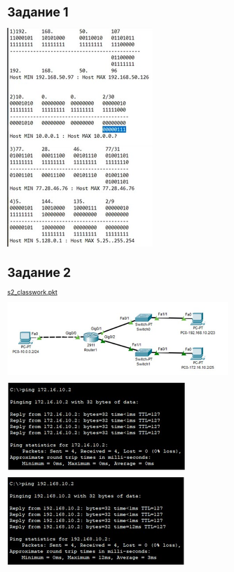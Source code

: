 # Задание 1
![Classwork_1.jpg](Classwork_1.jpg)

# Задание 2
[s2_classwork.pkt](s2_classwork.pkt) <br>

![Classwork_2_1.jpg](Classwork_2_1.jpg) <br>

![Classwork_2_2.jpg](Classwork_2_2.jpg) <br>

![Classwork_2_3.jpg](Classwork_2_3.jpg)